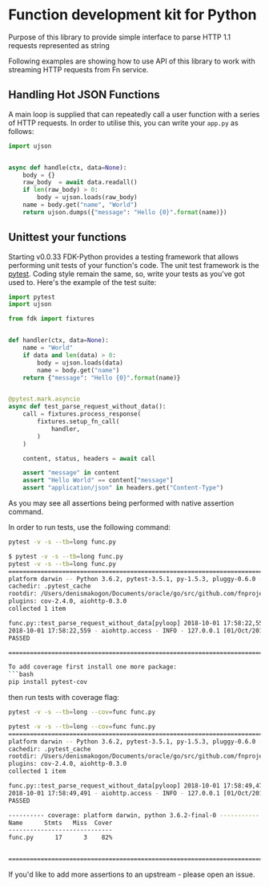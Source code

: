 # Function development kit for Python


Purpose of this library to provide simple interface to parse HTTP 1.1 requests represented as string

Following examples are showing how to use API of this library to work with streaming HTTP requests from Fn service.

## Handling Hot JSON Functions


A main loop is supplied that can repeatedly call a user function with a series of HTTP requests.
In order to utilise this, you can write your `app.py` as follows:

```python
import ujson


async def handle(ctx, data=None):
    body = {}
    raw_body  = await data.readall()
    if len(raw_body) > 0:
        body = ujson.loads(raw_body)
    name = body.get("name", "World")
    return ujson.dumps({"message": "Hello {0}".format(name)})

```

## Unittest your functions


Starting v0.0.33 FDK-Python provides a testing framework that allows performing unit tests of your function's code.
The unit test framework is the [pytest](https://pytest.org/). Coding style remain the same, so, write your tests as you've got used to.
Here's the example of the test suite:
```python
import pytest
import ujson

from fdk import fixtures


def handler(ctx, data=None):
    name = "World"
    if data and len(data) > 0:
        body = ujson.loads(data)
        name = body.get("name")
    return {"message": "Hello {0}".format(name)}


@pytest.mark.asyncio
async def test_parse_request_without_data():
    call = fixtures.process_response(
        fixtures.setup_fn_call(
            handler,
        )
    )

    content, status, headers = await call

    assert "message" in content
    assert "Hello World" == content["message"]
    assert "application/json" in headers.get("Content-Type")

```

As you may see all assertions being performed with native assertion command.

In order to run tests, use the following command:
```bash
pytest -v -s --tb=long func.py
```

```bash
$ pytest -v -s --tb=long func.py
pytest -v -s --tb=long func.py
========================================================================================= test session starts ==========================================================================================
platform darwin -- Python 3.6.2, pytest-3.5.1, py-1.5.3, pluggy-0.6.0 -- /Users/denismakogon/Documents/oracle/go/src/github.com/fnproject/fdk-python/.venv/bin/python3.6
cachedir: .pytest_cache
rootdir: /Users/denismakogon/Documents/oracle/go/src/github.com/fnproject/test, inifile:
plugins: cov-2.4.0, aiohttp-0.3.0
collected 1 item                                                                                                                                                                                       

func.py::test_parse_request_without_data[pyloop] 2018-10-01 17:58:22,552 - asyncio - DEBUG - Using selector: KqueueSelector
2018-10-01 17:58:22,559 - aiohttp.access - INFO - 127.0.0.1 [01/Oct/2018:14:58:22 +0000] "POST /call HTTP/1.1" 200 188 "-" "Python/3.6 aiohttp/3.4.4"
PASSED

======================================================================================= 1 passed in 0.04 seconds =======================================================================================```

To add coverage first install one more package:
```bash
pip install pytest-cov
```
then run tests with coverage flag:
```bash
pytest -v -s --tb=long --cov=func func.py
```

```bash
pytest -v -s --tb=long --cov=func func.py
========================================================================================= test session starts ==========================================================================================
platform darwin -- Python 3.6.2, pytest-3.5.1, py-1.5.3, pluggy-0.6.0 -- /Users/denismakogon/Documents/oracle/go/src/github.com/fnproject/fdk-python/.venv/bin/python3.6
cachedir: .pytest_cache
rootdir: /Users/denismakogon/Documents/oracle/go/src/github.com/fnproject/test, inifile:
plugins: cov-2.4.0, aiohttp-0.3.0
collected 1 item                                                                                                                                                                                       

func.py::test_parse_request_without_data[pyloop] 2018-10-01 17:58:49,475 - asyncio - DEBUG - Using selector: KqueueSelector
2018-10-01 17:58:49,491 - aiohttp.access - INFO - 127.0.0.1 [01/Oct/2018:14:58:49 +0000] "POST /call HTTP/1.1" 200 188 "-" "Python/3.6 aiohttp/3.4.4"
PASSED

---------- coverage: platform darwin, python 3.6.2-final-0 -----------
Name      Stmts   Miss  Cover
-----------------------------
func.py      17      3    82%


======================================================================================= 1 passed in 0.08 seconds =======================================================================================
```



If you'd like to add more assertions to an upstream - please open an issue.
